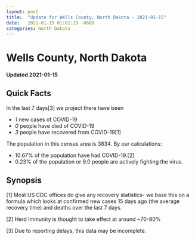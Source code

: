 ```yaml
---
layout: post
title:  "Update for Wells County, North Dakota - 2021-01-15"
date:   2021-01-15 01:01:29 -0600
categories: North Dakota
---
```


# Wells County, North Dakota
#### Updated 2021-01-15

## Quick Facts

In the last 7 days[3] we project there have been
- *1* new cases of COVID-19
- *0* people have died of COVID-19
- *3* people have recovered from COVID-19[1]

The population in this census area is 3834. By our calculations:
- 10.67% of the population have had COVID-19.[2]
- 0.23% of the population or 9.0 people are actively fighting the virus.

## Synopsis




[1] Most US CDC offices do give any recovery statistics- we base this on a formula which looks at confirmed new cases
15 days ago (the average recovery time) and deaths over the last 7 days.

[2] Herd Immunity is thought to take effect at around ~70-80%

[3] Due to reporting delays, this data may be incomplete.
 
    